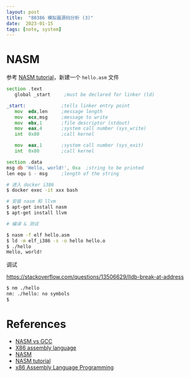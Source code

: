 ```yaml
---
layout: post
title:  "80386 模拟器源码分析 (3)"
date:  2023-01-15
tags: [note, system]
---
```


# NASM

  参考 [NASM tutorial](https://www.tutorialspoint.com/assembly_programming/assembly_basic_syntax.htm)，新建一个 `hello.asm` 文件

```asm
section	.text
   global _start     ;must be declared for linker (ld)

_start:	            ;tells linker entry point
   mov	edx,len     ;message length
   mov	ecx,msg     ;message to write
   mov	ebx,1       ;file descriptor (stdout)
   mov	eax,4       ;system call number (sys_write)
   int	0x80        ;call kernel

   mov	eax,1       ;system call number (sys_exit)
   int	0x80        ;call kernel

section	.data
msg db 'Hello, world!', 0xa  ;string to be printed
len equ $ - msg     ;length of the string
```

```sh
# 进入 docker i386
$ docker exec -it xxx bash

# 安装 nasm 和 llvm
$ apt-get install nasm
$ apt-get install llvm

# 编译 & 测试

$ nasm -f elf hello.asm
$ ld -m elf_i386 -s -o hello hello.o
$ ./hello
Hello, world!
```

调试

https://stackoverflow.com/questions/13506629/lldb-break-at-address

```sh
$ nm ./hello
nm: ./hello: no symbols
$
```

# References
* [NASM vs GCC](https://www.quora.com/What-is-the-difference-between-NASM-and-GCC-assembly-programming)
* [X86 assembly language](https://en.wikipedia.org/wiki/X86_assembly_language#Syntax)
* [NASM](https://en.wikipedia.org/wiki/Netwide_Assembler)
* [NASM tutorial](https://www.tutorialspoint.com/assembly_programming/assembly_basic_syntax.htm)
* [x86 Assembly Language Programming](https://cs.lmu.edu/~ray/notes/x86assembly/)
